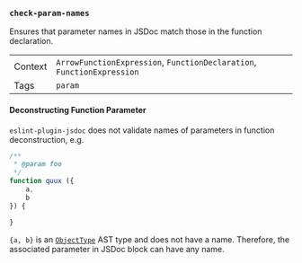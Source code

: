 ### `check-param-names`

Ensures that parameter names in JSDoc match those in the function declaration.

|||
|---|---|
|Context|`ArrowFunctionExpression`, `FunctionDeclaration`, `FunctionExpression`|
|Tags|`param`|

<!-- assertions checkParamNames -->

#### Deconstructing Function Parameter

`eslint-plugin-jsdoc` does not validate names of parameters in function deconstruction, e.g.

```js
/**
 * @param foo
 */
function quux ({
    a,
    b
}) {

}
```

`{a, b}` is an [`ObjectType`](https://github.com/estree/estree/blob/master/es6.md#objectpattern) AST type and does not have a name. Therefore, the associated parameter in JSDoc block can have any name.
